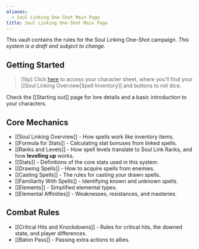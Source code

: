 ```yaml
---
aliases:
  - Soul Linking One-Shot Main Page
title: Soul Linking One-Shot Main Page
---
```

This vault contains the rules for the Soul Linking One-Shot campaign.
*This system is a draft and subject to change.*

## Getting Started

>[!tip] Click [here](https://btarg.github.io/requiem-pathfinder-preact/) to access your character sheet, where you'll find your [[Soul Linking Overview|Spell Inventory]] and buttons to roll dice.

Check the [[Starting out]] page for lore details and a basic introduction to your characters.

## Core Mechanics

*   [[Soul Linking Overview]] - How spells work like inventory items.
*   [[Formula for Stats]] - Calculating stat bonuses from linked spells.
*   [[Ranks and Levels]] - How spell levels translate to Soul Link Ranks, and how **levelling up** works.
*   [[Stats]] - Definitions of the core stats used in this system.
*   [[Drawing Spells]] - How to acquire spells from enemies.
*   [[Casting Spells]] - The rules for casting your drawn spells.
*   [[Familiarity With Spells]] - Identifying known and unknown spells.
*   [[Elements]] - Simplified elemental types.
*   [[Elemental Affinities]] - Weaknesses, resistances, and masteries.

## Combat Rules

*   [[Critical Hits and Knockdowns]] - Rules for critical hits, the downed state, and player differences.
*   [[Baton Pass]] - Passing extra actions to allies.

